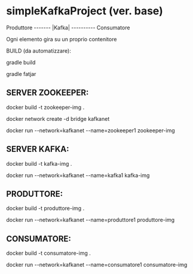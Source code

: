# simpleKafkaProject (ver. base)
                    
Produttore ------- |Kafka| ---------- Consumatore

Ogni elemento gira su un proprio contenitore


BUILD (da automatizzare):

gradle build 

gradle fatjar


## SERVER ZOOKEEPER:

docker build -t zookeeper-img .

docker network create -d bridge kafkanet

docker run --network=kafkanet --name=zookeeper1 zookeeper-img


## SERVER KAFKA:

docker build -t kafka-img .

docker run --network=kafkanet --name=kafka1 kafka-img


## PRODUTTORE:

docker build -t produttore-img .

docker run --network=kafkanet --name=produttore1 produttore-img


## CONSUMATORE:

docker build -t consumatore-img .

docker run --network=kafkanet --name=consumatore1 consumatore-img

